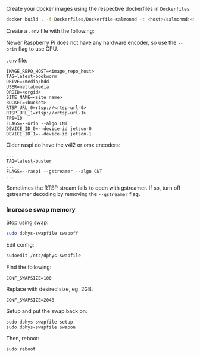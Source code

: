 Create your docker images using the respective dockerfiles in `Dockerfiles`:
```bash
docker build . -f Dockerfiles/Dockerfile-salmonmd -t <host>/salmonmd:<tag>
```

Create a `.env` file with the following:

Newer Raspberry Pi does not have any hardware encoder, 
so use the `--orin` flag to use CPU.

`.env` file:
```
IMAGE_REPO_HOST=<image_repo_host>
TAG=latest-bookworm
DRIVE=/media/hdd
USER=netlabmedia
ORGID=<orgid>
SITE_NAME=<site_name>
BUCKET=<bucket>
RTSP_URL_0=rtsp://<rtsp-url-0>
RTSP_URL_1=rtsp://<rtsp-url-1>
FPS=10
FLAGS=--orin --algo CNT
DEVICE_ID_0=--device-id jetson-0
DEVICE_ID_1=--device-id jetson-1
```

Older raspi do have the v4l2 or omx encoders:
```
...
TAG=latest-buster
...
FLAGS=--raspi --gstreamer --algo CNT
...
```

Sometimes the RTSP stream fails to open with gstreamer. If so,
turn off gstreamer decoding by removing the `--gstreamer` flag.

### Increase swap memory

Stop using swap:
```bash
sudo dphys-swapfile swapoff
```

Edit config:
```bash
sudoedit /etc/dphys-swapfile
```

Find the following:
```
CONF_SWAPSIZE=100
```

Replace with desired size, eg. 2GB:
```
CONF_SWAPSIZE=2048
```

Setup and put the swap back on:
```
sudo dphys-swapfile setup
sudo dphys-swapfile swapon
```

Then, reboot:
```
sudo reboot
```
